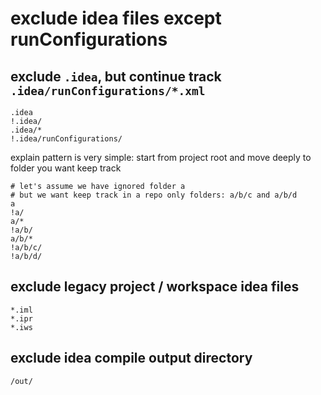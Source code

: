 # exclude idea files except runConfigurations

## exclude `.idea`, but continue track `.idea/runConfigurations/*.xml`

```.gitignore
.idea
!.idea/
.idea/*
!.idea/runConfigurations/
```

explain pattern is very simple: start from project root and move deeply to folder you want keep track

```.gitignore
# let's assume we have ignored folder a
# but we want keep track in a repo only folders: a/b/c and a/b/d
a
!a/
a/*
!a/b/
a/b/*
!a/b/c/
!a/b/d/
```

## exclude legacy project / workspace idea files

```.gitignore
*.iml
*.ipr
*.iws
```

## exclude idea compile output directory

```.gitignore
/out/
```
